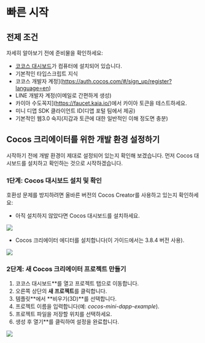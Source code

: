 # 빠른 시작

## 전제 조건 <a id="prerequisites"></a>

자세히 알아보기 전에 준비물을 확인하세요:

- [코코스 대시보드](https://www.cocos.com/en/creator-download)가 컴퓨터에 설치되어 있습니다.
- 기본적인 타입스크립트 지식
- 코코스 개발자 계정](https://auth.cocos.com/#/sign_up/register?language=en)
- LINE 개발자 계정(이메일로 간편하게 생성)
- 카이아 수도꼭지](https://faucet.kaia.io/)에서 카이아 토큰을 테스트하세요.
- 미니 디앱 SDK 클라이언트 ID(디앱 포털 팀에서 제공)
- 기본적인 웹3.0 숙지(지갑과 토큰에 대한 일반적인 이해 정도면 충분)

## Cocos 크리에이터를 위한 개발 환경 설정하기 <a id="setting-up-dev-environment"></a>

시작하기 전에 개발 환경이 제대로 설정되어 있는지 확인해 보겠습니다. 먼저 Cocos 대시보드를 설치하고 확인하는 것으로 시작하겠습니다.

### 1단계: Cocos 대시보드 설치 및 확인 <a id="install-and-verify"></a>

호환성 문제를 방지하려면 올바른 버전의 Cocos Creator를 사용하고 있는지 확인하세요:

- 아직 설치하지 않았다면 Cocos 대시보드를 설치하세요.

![](/img/minidapps/cocos-creator/cocos-dashboard-download-r.png)

- Cocos 크리에이터 에디터를 설치합니다(이 가이드에서는 3.8.4 버전 사용).

![](/img/minidapps/cocos-creator/cocos-creator-download-r.png)

### 2단계: 새 Cocos 크리에이터 프로젝트 만들기 <a id="create-new-cocos-project"></a>

1. 코코스 대시보드\*\*를 열고 프로젝트 탭으로 이동합니다.
2. 오른쪽 상단의 **새 프로젝트**를 클릭합니다.
3. 템플릿\*\*에서 \*\*비우기(3D)\*\*를 선택합니다.
4. 프로젝트 이름을 입력합니다(예: _cocos-mini-dapp-example_).
5. 프로젝트 파일을 저장할 위치를 선택하세요.
6. 생성 후 열기\*\*를 클릭하여 설정을 완료합니다.

![](/img/minidapps/cocos-creator/cocos-create-project-r.png)
